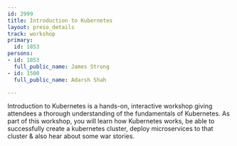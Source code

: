```yaml
---
id: 2999
title: Introduction to Kubernetes
layout: preso_details
track: workshop
primary:
  id: 1853
persons:
- id: 1853
  full_public_name: James Strong
- id: 1500
  full_public_name: Adarsh Shah

---
```

Introduction to Kubernetes is a hands-on, interactive workshop giving attendees a thorough understanding of the fundamentals of Kubernetes. As part of this workshop, you will learn how Kubernetes works, be able to successfully create a kubernetes cluster, deploy microservices to that cluster & also hear about some war stories.
